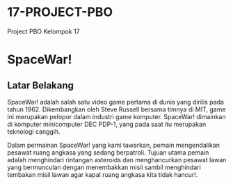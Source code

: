 # 17-PROJECT-PBO
Project PBO Kelompok 17

# SpaceWar!

## Latar Belakang
SpaceWar! adalah salah satu video game pertama di dunia yang dirilis pada tahun 1962. Dikembangkan oleh Steve Russell bersama timnya di MIT, game ini merupakan pelopor dalam industri game komputer. SpaceWar! dimainkan di komputer minicomputer DEC PDP-1, yang pada saat itu merupakan teknologi canggih.

Dalam permainan SpaceWar! yang kami tawarkan, pemain mengendalikan pesawat ruang angkasa yang sedang berpatroli. Tujuan utama pemain adalah menghindari rintangan asteroids dan menghancurkan pesawat lawan yang bermunculan dengan menembakkan misil sambil menghindari tembakan misil lawan agar kapal ruang angkasa kita tidak hancur!. 
